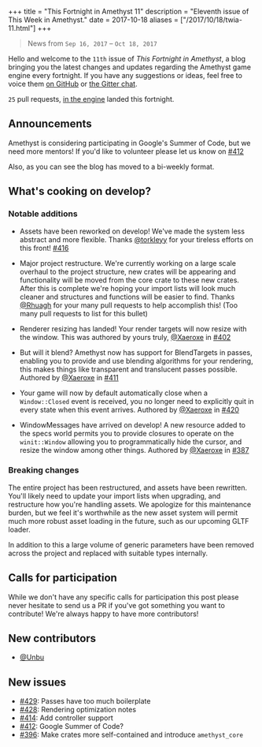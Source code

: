 +++
title = "This Fortnight in Amethyst 11"
description = "Eleventh issue of This Week in Amethyst."
date = 2017-10-18
aliases = ["/2017/10/18/twia-11.html"]
+++
> News from `Sep 16, 2017` – `Oct 18, 2017`

Hello and welcome to the `11th` issue of *This Fortnight in Amethyst*, a blog
bringing you the latest changes and updates regarding the Amethyst game engine
every fortnight. If you have any suggestions or ideas, feel free to voice them
[on GitHub][gh] or [the Gitter chat][gc].

[gh]: https://github.com/amethyst/website
[gc]: https://gitter.im/orgs/amethyst/rooms

`25` pull requests, [in the engine][ep] landed this fortnight.

[ep]: https://github.com/amethyst/amethyst/pulls?q=is:pr+closed:2017-09-16..2017-10-18

## Announcements

Amethyst is considering participating in Google's Summer of Code, but we need
more mentors!  If you'd like to volunteer please let us know on [#412][412]

Also, as you can see the blog has moved to a bi-weekly format.

[412]: https://github.com/amethyst/amethyst/issues/412

## What's cooking on develop?

### Notable additions

* Assets have been reworked on develop!  We've made the system less
abstract and more flexible.  Thanks [@torkleyy][tr] for your tireless efforts
on this front! [#416][416]

* Major project restructure.  We're currently working on a large scale overhaul
to the project structure, new crates will be appearing and functionality will
be moved from the core crate to these new crates.  After this is complete we're
hoping your import lists will look much cleaner and structures and functions
will be easier to find.  Thanks [@Rhuagh][rh] for your many pull requests to
help accomplish this! (Too many pull requests to list for this bullet)

* Renderer resizing has landed!  Your render targets will now resize with the
window. This was authored by yours truly, [@Xaeroxe][xr] in [#402][402]

* But will it blend?  Amethyst now has support for BlendTargets in passes,
enabling you to provide and use blending algorithms for your rendering, this makes
things like transparent and translucent passes possible. Authored by
[@Xaeroxe][xr] in [#411][411]

* Your game will now by default automatically close when a `Window::Closed` event
is received, you no longer need to explicitly quit in every state when this
event arrives. Authored by [@Xaeroxe][xr] in [#420][420]

* WindowMessages have arrived on develop!  A new resource added to the specs
world permits you to provide closures to operate on the `winit::Window` allowing
you to programmatically hide the cursor, and resize the window among other things.
Authored by [@Xaeroxe][xr] in [#387][387]

[rh]: https://github.com/Rhuagh
[tr]: https://github.com/torkleyy
[xr]: https://github.com/Xaeroxe

[387]: https://github.com/amethyst/amethyst/pull/387
[402]: https://github.com/amethyst/amethyst/pull/402
[411]: https://github.com/amethyst/amethyst/pull/411
[416]: https://github.com/amethyst/amethyst/pull/416
[420]: https://github.com/amethyst/amethyst/pull/420

### Breaking changes

The entire project has been restructured, and assets have been rewritten.
You'll likely need to update your import lists when upgrading, and restructure
how you're handling assets.  We apologize for this maintenance burden, but we
feel it's worthwhile as the new asset system will permit much more robust
asset loading in the future, such as our upcoming GLTF loader.

In addition to this a large volume of generic parameters have been removed across
the project and replaced with suitable types internally.

## Calls for participation

While we don't have any specific calls for participation this post please never
hesitate to send us a PR if you've got something you want to contribute!  We're
always happy to have more contributors!

## New contributors

* [@Unbu][ub]

[ub]: https://github.com/unbu

## New issues

* [#429][429]: Passes have too much boilerplate
* [#428][428]: Rendering optimization notes
* [#414][414]: Add controller support
* [#412][412]: Google Summer of Code?
* [#396][396]: Make crates more self-contained and introduce `amethyst_core`

[429]: https://github.com/amethyst/amethyst/issues/429
[428]: https://github.com/amethyst/amethyst/issues/428
[414]: https://github.com/amethyst/amethyst/issues/414
<!-- Issue 412 was already linked above -->
[396]: https://github.com/amethyst/amethyst/issues/396